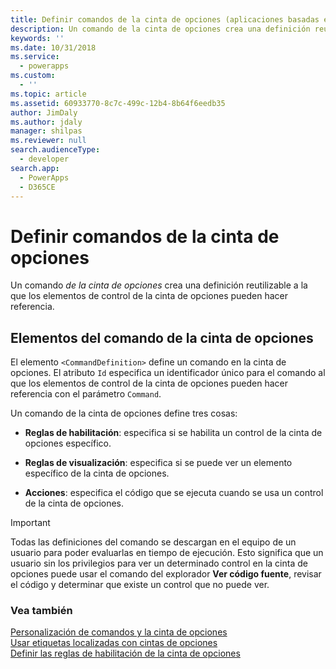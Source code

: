 ```yaml
---
title: Definir comandos de la cinta de opciones (aplicaciones basadas en modelos) | Microsoft Docs
description: Un comando de la cinta de opciones crea una definición reutilizable a la que los elementos de control de la cinta de opciones pueden hacer referencia.
keywords: ''
ms.date: 10/31/2018
ms.service:
  - powerapps
ms.custom:
  - ''
ms.topic: article
ms.assetid: 60933770-8c7c-499c-12b4-8b64f6eedb35
author: JimDaly
ms.author: jdaly
manager: shilpas
ms.reviewer: null
search.audienceType:
  - developer
search.app:
  - PowerApps
  - D365CE
---
```


# <a name="define-ribbon-commands"></a>Definir comandos de la cinta de opciones

<!-- https://docs.microsoft.com/en-us/dynamics365/customer-engagement/developer/customize-dev/define-ribbon-commands -->

Un comando *de la cinta de opciones* crea una definición reutilizable a la que los elementos de control de la cinta de opciones pueden hacer referencia.  
  
## <a name="ribbon-command-elements"></a>Elementos del comando de la cinta de opciones  
 El elemento `<CommandDefinition>` define un comando en la cinta de opciones. El atributo `Id` especifica un identificador único para el comando al que los elementos de control de la cinta de opciones pueden hacer referencia con el parámetro `Command`.  
  
 Un comando de la cinta de opciones define tres cosas:  
  
- **Reglas de habilitación**: especifica si se habilita un control de la cinta de opciones específico.  
  
- **Reglas de visualización**: especifica si se puede ver un elemento específico de la cinta de opciones.  
  
- **Acciones**: especifica el código que se ejecuta cuando se usa un control de la cinta de opciones.  
  
> [!IMPORTANT]
>  Todas las definiciones del comando se descargan en el equipo de un usuario para poder evaluarlas en tiempo de ejecución. Esto significa que un usuario sin los privilegios para ver un determinado control en la cinta de opciones puede usar el comando del explorador **Ver código fuente**, revisar el código y determinar que existe un control que no puede ver.  
  
### <a name="see-also"></a>Vea también  
 [Personalización de comandos y la cinta de opciones](customize-commands-ribbon.md)   
 [Usar etiquetas localizadas con cintas de opciones](use-localized-labels-ribbons.md)   
 [Definir las reglas de habilitación de la cinta de opciones](define-ribbon-enable-rules.md)
